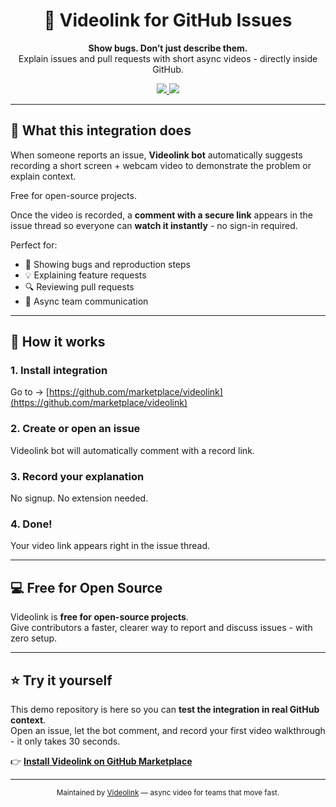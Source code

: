 <div align="center">
  <h1>🎥 Videolink for GitHub Issues</h1>
  <p><b>Show bugs. Don’t just describe them.</b><br>
  Explain issues and pull requests with short async videos - directly inside GitHub.</p>

  <a href="https://github.com/marketplace/videolink">
    <img src="https://img.shields.io/badge/Install%20on-GitHub%20Marketplace-24292e?logo=github&style=for-the-badge" />
  </a>
  <a href="https://www.govideolink.com">
    <img src="https://img.shields.io/badge/Visit-Govideolink.com-blue?style=for-the-badge" />
  </a>
</div>

---

## 🚀 What this integration does

When someone reports an issue, **Videolink bot** automatically suggests recording a short screen + webcam video to demonstrate the problem or explain context.

Free for open-source projects.

Once the video is recorded, a **comment with a secure link** appears in the issue thread so everyone can **watch it instantly** - no sign-in required.

Perfect for:
- 🐞 Showing bugs and reproduction steps  
- 💡 Explaining feature requests  
- 🔍 Reviewing pull requests  
- 💬 Async team communication  

---

## 🧩 How it works

### 1. Install integration  
Go to → [https://github.com/marketplace/videolink](https://github.com/marketplace/videolink)

### 2. Create or open an issue  
Videolink bot will automatically comment with a record link.

### 3. Record your explanation  
No signup. No extension needed.

### 4. Done!  
Your video link appears right in the issue thread.

---

## 💻 Free for Open Source

Videolink is **free for open-source projects**.  
Give contributors a faster, clearer way to report and discuss issues - with zero setup.

---

## ⭐ Try it yourself

This demo repository is here so you can **test the integration in real GitHub context**.  
Open an issue, let the bot comment, and record your first video walkthrough - it only takes 30 seconds.

👉 [**Install Videolink on GitHub Marketplace**](https://github.com/marketplace/videolink)

---

<div align="center">
  <sub>Maintained by <a href="https://www.govideolink.com">Videolink</a> — async video for teams that move fast.</sub>
</div>
